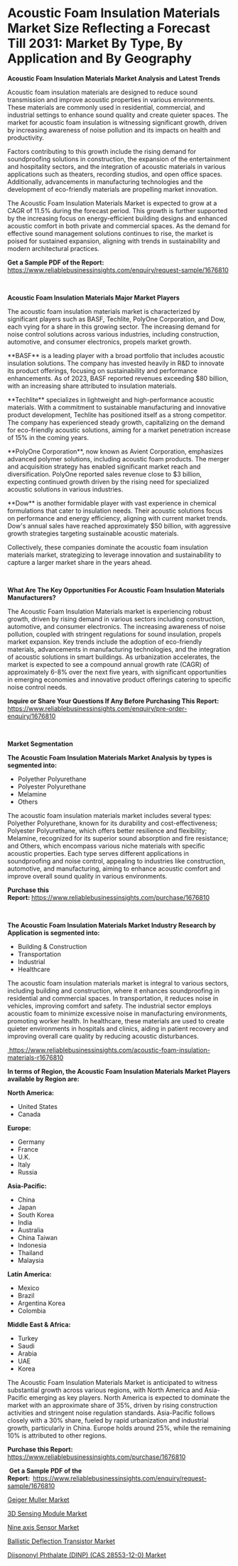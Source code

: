 <p><h1>Acoustic Foam Insulation Materials Market Size Reflecting a Forecast Till 2031: Market By Type, By Application and By Geography</h1></p><p><strong>Acoustic Foam Insulation Materials Market Analysis and Latest Trends</strong></p>
<p><p>Acoustic foam insulation materials are designed to reduce sound transmission and improve acoustic properties in various environments. These materials are commonly used in residential, commercial, and industrial settings to enhance sound quality and create quieter spaces. The market for acoustic foam insulation is witnessing significant growth, driven by increasing awareness of noise pollution and its impacts on health and productivity. </p><p>Factors contributing to this growth include the rising demand for soundproofing solutions in construction, the expansion of the entertainment and hospitality sectors, and the integration of acoustic materials in various applications such as theaters, recording studios, and open office spaces. Additionally, advancements in manufacturing technologies and the development of eco-friendly materials are propelling market innovation.</p><p>The Acoustic Foam Insulation Materials Market is expected to grow at a CAGR of 11.5% during the forecast period. This growth is further supported by the increasing focus on energy-efficient building designs and enhanced acoustic comfort in both private and commercial spaces. As the demand for effective sound management solutions continues to rise, the market is poised for sustained expansion, aligning with trends in sustainability and modern architectural practices.</p></p>
<p><strong>Get a Sample PDF of the Report:&nbsp;</strong> <a href="https://www.reliablebusinessinsights.com/enquiry/request-sample/1676810?utm_campaign=1109&utm_medium=2&utm_source=Github&utm_content=ia&utm_term=30092024&utm_id=acoustic-foam-insulation-materials">https://www.reliablebusinessinsights.com/enquiry/request-sample/1676810</a></p>
<p>&nbsp;</p>
<p><strong>Acoustic Foam Insulation Materials Major Market Players</strong></p>
<p><p>The acoustic foam insulation materials market is characterized by significant players such as BASF, Techlite, PolyOne Corporation, and Dow, each vying for a share in this growing sector. The increasing demand for noise control solutions across various industries, including construction, automotive, and consumer electronics, propels market growth.</p><p>**BASF** is a leading player with a broad portfolio that includes acoustic insulation solutions. The company has invested heavily in R&D to innovate its product offerings, focusing on sustainability and performance enhancements. As of 2023, BASF reported revenues exceeding $80 billion, with an increasing share attributed to insulation materials.</p><p>**Techlite** specializes in lightweight and high-performance acoustic materials. With a commitment to sustainable manufacturing and innovative product development, Techlite has positioned itself as a strong competitor. The company has experienced steady growth, capitalizing on the demand for eco-friendly acoustic solutions, aiming for a market penetration increase of 15% in the coming years.</p><p>**PolyOne Corporation**, now known as Avient Corporation, emphasizes advanced polymer solutions, including acoustic foam products. The merger and acquisition strategy has enabled significant market reach and diversification. PolyOne reported sales revenue close to $3 billion, expecting continued growth driven by the rising need for specialized acoustic solutions in various industries.</p><p>**Dow** is another formidable player with vast experience in chemical formulations that cater to insulation needs. Their acoustic solutions focus on performance and energy efficiency, aligning with current market trends. Dow's annual sales have reached approximately $50 billion, with aggressive growth strategies targeting sustainable acoustic materials.</p><p>Collectively, these companies dominate the acoustic foam insulation materials market, strategizing to leverage innovation and sustainability to capture a larger market share in the years ahead.</p></p>
<p>&nbsp;</p>
<p><strong>What Are The Key Opportunities For Acoustic Foam Insulation Materials Manufacturers?</strong></p>
<p><p>The Acoustic Foam Insulation Materials market is experiencing robust growth, driven by rising demand in various sectors including construction, automotive, and consumer electronics. The increasing awareness of noise pollution, coupled with stringent regulations for sound insulation, propels market expansion. Key trends include the adoption of eco-friendly materials, advancements in manufacturing technologies, and the integration of acoustic solutions in smart buildings. As urbanization accelerates, the market is expected to see a compound annual growth rate (CAGR) of approximately 6-8% over the next five years, with significant opportunities in emerging economies and innovative product offerings catering to specific noise control needs.</p></p>
<p><strong>Inquire or Share Your Questions If Any Before Purchasing This Report:</strong> <a href="https://www.reliablebusinessinsights.com/enquiry/pre-order-enquiry/1676810?utm_campaign=1109&utm_medium=2&utm_source=Github&utm_content=ia&utm_term=30092024&utm_id=acoustic-foam-insulation-materials">https://www.reliablebusinessinsights.com/enquiry/pre-order-enquiry/1676810</a></p>
<p>&nbsp;</p>
<p><strong>Market Segmentation</strong></p>
<p><strong>The Acoustic Foam Insulation Materials Market Analysis by types is segmented into:</strong></p>
<p><ul><li>Polyether Polyurethane</li><li>Polyester Polyurethane</li><li>Melamine</li><li>Others</li></ul></p>
<p><p>The acoustic foam insulation materials market includes several types: Polyether Polyurethane, known for its durability and cost-effectiveness; Polyester Polyurethane, which offers better resilience and flexibility; Melamine, recognized for its superior sound absorption and fire resistance; and Others, which encompass various niche materials with specific acoustic properties. Each type serves different applications in soundproofing and noise control, appealing to industries like construction, automotive, and manufacturing, aiming to enhance acoustic comfort and improve overall sound quality in various environments.</p></p>
<p><strong>Purchase this Report:&nbsp;</strong><a href="https://www.reliablebusinessinsights.com/purchase/1676810?utm_campaign=1109&utm_medium=2&utm_source=Github&utm_content=ia&utm_term=30092024&utm_id=acoustic-foam-insulation-materials">https://www.reliablebusinessinsights.com/purchase/1676810</a></p>
<p>&nbsp;</p>
<p><strong>The Acoustic Foam Insulation Materials Market Industry Research by Application is segmented into:</strong></p>
<p><ul><li>Building & Construction</li><li>Transportation</li><li>Industrial</li><li>Healthcare</li></ul></p>
<p><p>The acoustic foam insulation materials market is integral to various sectors, including building and construction, where it enhances soundproofing in residential and commercial spaces. In transportation, it reduces noise in vehicles, improving comfort and safety. The industrial sector employs acoustic foam to minimize excessive noise in manufacturing environments, promoting worker health. In healthcare, these materials are used to create quieter environments in hospitals and clinics, aiding in patient recovery and improving overall care quality by reducing acoustic disturbances.</p></p>
<p><a href="https://www.reliablebusinessinsights.com/acoustic-foam-insulation-materials-r1676810?utm_campaign=1109&utm_medium=2&utm_source=Github&utm_content=ia&utm_term=30092024&utm_id=acoustic-foam-insulation-materials">&nbsp;https://www.reliablebusinessinsights.com/acoustic-foam-insulation-materials-r1676810</a></p>
<p><strong>In terms of Region, the Acoustic Foam Insulation Materials Market Players available by Region are:</strong></p>
<p>
    <p> <strong> North America: </strong>
        <ul>
            <li>United States</li>
            <li>Canada</li>
        </ul>
        </p> 
    <p> <strong> Europe: </strong>
        <ul>
            <li>Germany</li>
            <li>France</li>
            <li>U.K.</li>
            <li>Italy</li>
            <li>Russia</li>
        </ul>
        </p> 
    <p> <strong> Asia-Pacific: </strong>
        <ul>
            <li>China</li>
            <li>Japan</li>
            <li>South Korea</li>
            <li>India</li>
            <li>Australia</li>
            <li>China Taiwan</li>
            <li>Indonesia</li>
            <li>Thailand</li>
            <li>Malaysia</li>
        </ul>
        </p> 
    <p> <strong> Latin America: </strong>
        <ul>
            <li>Mexico</li>
            <li>Brazil</li>
            <li>Argentina Korea</li>
            <li>Colombia</li>
        </ul>
        </p> 
    <p> <strong> Middle East & Africa: </strong>
        <ul>
            <li>Turkey</li>
            <li>Saudi</li>
            <li>Arabia</li>
            <li>UAE</li>
            <li>Korea</li>
        </ul>
    </p>
    </p>
<p><p>The Acoustic Foam Insulation Materials Market is anticipated to witness substantial growth across various regions, with North America and Asia-Pacific emerging as key players. North America is expected to dominate the market with an approximate share of 35%, driven by rising construction activities and stringent noise regulation standards. Asia-Pacific follows closely with a 30% share, fueled by rapid urbanization and industrial growth, particularly in China. Europe holds around 25%, while the remaining 10% is attributed to other regions.</p></p>
<p><strong>Purchase this Report: </strong><a href="https://www.reliablebusinessinsights.com/purchase/1676810?utm_campaign=1109&utm_medium=2&utm_source=Github&utm_content=ia&utm_term=30092024&utm_id=acoustic-foam-insulation-materials">https://www.reliablebusinessinsights.com/purchase/1676810</a></p>
<p>&nbsp;<strong>Get a Sample PDF of the Report:&nbsp;&nbsp;</strong><a href="https://www.reliablebusinessinsights.com/enquiry/request-sample/1676810?utm_campaign=1109&utm_medium=2&utm_source=Github&utm_content=ia&utm_term=30092024&utm_id=acoustic-foam-insulation-materials">https://www.reliablebusinessinsights.com/enquiry/request-sample/1676810</a></p>
<p><strong></strong></p>
<p><p><a href="https://www.linkedin.com/pulse/global-geiger-muller-industry-research-report-competitive-landscape-gr3ke?utm_campaign=1109&utm_medium=2&utm_source=Github&utm_content=ia&utm_term=30092024&utm_id=acoustic-foam-insulation-materials">Geiger Muller Market</a></p><p><a href="https://issuu.com/reportprime-2/docs/3d-sensing-module-market-size-2030._d15377077f3502?utm_campaign=1109&utm_medium=2&utm_source=Github&utm_content=ia&utm_term=30092024&utm_id=acoustic-foam-insulation-materials">3D Sensing Module Market</a></p><p><a href="https://issuu.com/reportprime-2/docs/nine-axis-sensor-market-size-2030.p_b9b6f4b25a905d?utm_campaign=1109&utm_medium=2&utm_source=Github&utm_content=ia&utm_term=30092024&utm_id=acoustic-foam-insulation-materials">Nine axis Sensor Market</a></p><p><a href="https://www.linkedin.com/pulse/ballistic-deflection-transistor-market-emerging-trends-future-cculf?utm_campaign=1109&utm_medium=2&utm_source=Github&utm_content=ia&utm_term=30092024&utm_id=acoustic-foam-insulation-materials">Ballistic Deflection Transistor Market</a></p><p><a href="https://github.com/JudyWalsh475/Market-Research-Report-List-1/blob/main/diisononyl-phthalate-dinp-cas-28553-12-0-market.md?utm_campaign=1109&utm_medium=2&utm_source=Github&utm_content=ia&utm_term=30092024&utm_id=acoustic-foam-insulation-materials">Diisononyl Phthalate (DINP) (CAS 28553-12-0) Market</a></p></p>